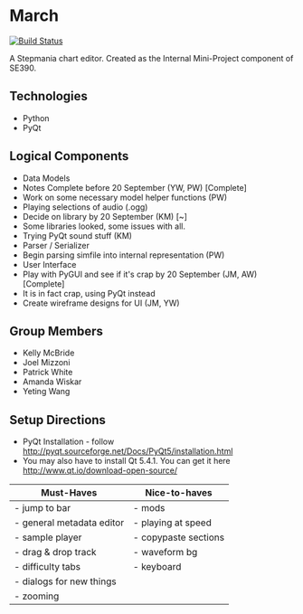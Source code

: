 March
=====

[![Build Status](https://magnum.travis-ci.com/patrickwhite256/march.svg?token=Urtvk4fuxUP8Zg5qkWzT)](https://magnum.travis-ci.com/patrickwhite256/march)

A Stepmania chart editor. Created as the Internal Mini-Project component of SE390.

Technologies
------------

- Python
- PyQt

Logical Components
------------------

- Data Models
 - Notes Complete before 20 September (YW, PW) [Complete]
 - Work on some necessary model helper functions (PW)
- Playing selections of audio (.ogg)
 - Decide on library by 20 September (KM) [~]
  - Some libraries looked, some issues with all.
 - Trying PyQt sound stuff (KM)
- Parser / Serializer
 - Begin parsing simfile into internal representation (PW)
- User Interface
 - Play with PyGUI and see if it's crap by 20 September (JM, AW) [Complete]
  - It is in fact crap, using PyQt instead
 - Create wireframe designs for UI (JM, YW)

Group Members
-------------

- Kelly McBride
- Joel Mizzoni
- Patrick White
- Amanda Wiskar
- Yeting Wang

Setup Directions
----------------

- PyQt Installation - follow http://pyqt.sourceforge.net/Docs/PyQt5/installation.html
 - You may also have to install Qt 5.4.1. You can get it here http://www.qt.io/download-open-source/


| Must-Haves               | Nice-to-haves       |
|--------------------------|---------------------|
| - jump to bar            | - mods              |
| - general metadata editor| - playing at speed  |
| - sample player          | - copypaste sections|
| - drag & drop track      | - waveform bg       |
| - difficulty tabs        | - keyboard          |
| - dialogs for new things |                     |
| - zooming                |                     |
